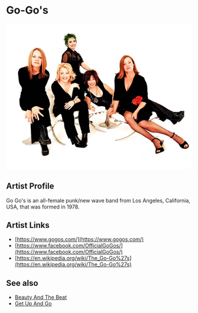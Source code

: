 # Go-Go's

![](../../assets/artists/Go-Gos.png)

## Artist Profile

Go Go's is an all-female punk/new wave band from Los Angeles, California, USA, that was formed in 1978.

## Artist Links

- [https://www.gogos.com/](https://www.gogos.com/)
- [https://www.facebook.com/OfficialGoGos/](https://www.facebook.com/OfficialGoGos/)
- [https://en.wikipedia.org/wiki/The_Go-Go%27s](https://en.wikipedia.org/wiki/The_Go-Go%27s)


## See also

- [Beauty And The Beat](Beauty_And_The_Beat.md)
- [Get Up And Go](Get_Up_And_Go.md)
